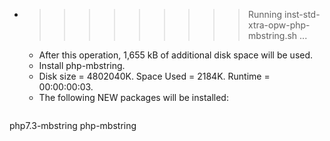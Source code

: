 * >>>>>>>>> Running inst-std-xtra-opw-php-mbstring.sh ...
  * After this operation, 1,655 kB of additional disk space will be used.
  * Install php-mbstring.
  * Disk size = 4802040K. Space Used = 2184K. Runtime = 00:00:00:03.
  * The following NEW packages will be installed:
  ```bash
php7.3-mbstring php-mbstring
  ```

